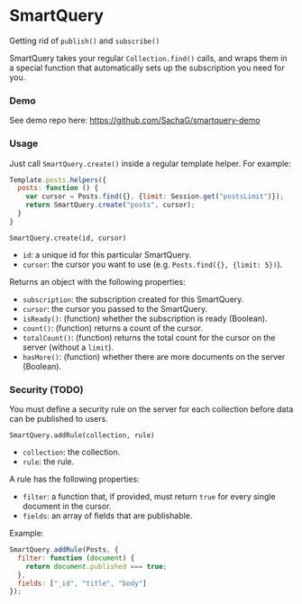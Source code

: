 # SmartQuery

Getting rid of `publish()` and `subscribe()`

SmartQuery takes your regular `Collection.find()` calls, and wraps them in a special function that automatically sets up the subscription you need for you. 

### Demo

See demo repo here: https://github.com/SachaG/smartquery-demo

### Usage

Just call `SmartQuery.create()` inside a regular template helper. For example:

```js
Template.posts.helpers({
  posts: function () {
    var cursor = Posts.find({}, {limit: Session.get("postsLimit")});
    return SmartQuery.create("posts", cursor);
  }
}
```

`SmartQuery.create(id, cursor)`

- `id`: a unique id for this particular SmartQuery.
- `cursor`: the cursor you want to use (e.g. `Posts.find({}, {limit: 5})`).

Returns an object with the following properties:

- `subscription`: the subscription created for this SmartQuery.
- `cursor`: the cursor you passed to the SmartQuery.
- `isReady()`: (function) whether the subscription is ready (Boolean).
- `count()`: (function) returns a count of the cursor.
- `totalCount()`: (function) returns the total count for the cursor on the server (without a `limit`).
- `hasMore()`: (function) whether there are more documents on the server (Boolean).

### Security (TODO)

You must define a security rule on the server for each collection before data can be published to users.

`SmartQuery.addRule(collection, rule)`

- `collection`: the collection.
- `rule`: the rule.

A rule has the following properties:

- `filter`: a function that, if provided, must return `true` for every single document in the cursor.
- `fields`: an array of fields that are publishable.

Example:

```js
SmartQuery.addRule(Posts, {
  filter: function (document) {
    return document.published === true;
  },
  fields: ["_id", "title", "body"]
});
```